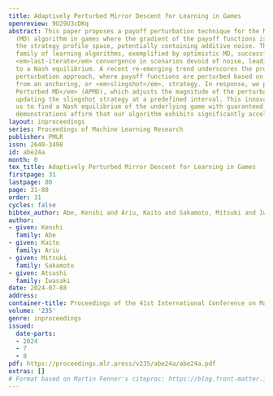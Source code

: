 ```yaml
---
title: Adaptively Perturbed Mirror Descent for Learning in Games
openreview: 9U29U3cDKq
abstract: This paper proposes a payoff perturbation technique for the Mirror Descent
  (MD) algorithm in games where the gradient of the payoff functions is monotone in
  the strategy profile space, potentially containing additive noise. The optimistic
  family of learning algorithms, exemplified by optimistic MD, successfully achieves
  <em>last-iterate</em> convergence in scenarios devoid of noise, leading the dynamics
  to a Nash equilibrium. A recent re-emerging trend underscores the promise of the
  perturbation approach, where payoff functions are perturbed based on the distance
  from an anchoring, or <em>slingshot</em>, strategy. In response, we propose <em>Adaptively
  Perturbed MD</em> (APMD), which adjusts the magnitude of the perturbation by repeatedly
  updating the slingshot strategy at a predefined interval. This innovation empowers
  us to find a Nash equilibrium of the underlying game with guaranteed rates. Empirical
  demonstrations affirm that our algorithm exhibits significantly accelerated convergence.
layout: inproceedings
series: Proceedings of Machine Learning Research
publisher: PMLR
issn: 2640-3498
id: abe24a
month: 0
tex_title: Adaptively Perturbed Mirror Descent for Learning in Games
firstpage: 31
lastpage: 80
page: 31-80
order: 31
cycles: false
bibtex_author: Abe, Kenshi and Ariu, Kaito and Sakamoto, Mitsuki and Iwasaki, Atsushi
author:
- given: Kenshi
  family: Abe
- given: Kaito
  family: Ariu
- given: Mitsuki
  family: Sakamoto
- given: Atsushi
  family: Iwasaki
date: 2024-07-08
address:
container-title: Proceedings of the 41st International Conference on Machine Learning
volume: '235'
genre: inproceedings
issued:
  date-parts:
  - 2024
  - 7
  - 8
pdf: https://proceedings.mlr.press/v235/abe24a/abe24a.pdf
extras: []
# Format based on Martin Fenner's citeproc: https://blog.front-matter.io/posts/citeproc-yaml-for-bibliographies/
---
```

